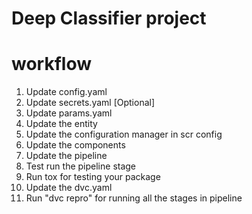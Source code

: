 # Deep Classifier project

# workflow

1. Update config.yaml
2. Update secrets.yaml [Optional]
3. Update params.yaml
4. Update the entity
5. Update the configuration manager in scr config
6. Update the components
7. Update the pipeline
8. Test run the pipeline stage
9. Run tox for testing your package
10. Update the dvc.yaml
11. Run "dvc repro" for running all the stages in pipeline